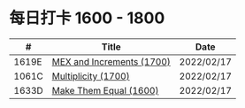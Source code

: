 # 每日打卡 1600 - 1800

|  #  | Title           |    Date  | 
|-----|---------------- | --------------- |
|  1619E  |[MEX and Increments (1700) ](https://github.com/JunBinLiang/Codeforce/blob/main/code/1619E.txt)   |2022/02/17|
|  1061C  |[Multiplicity (1700) ](https://github.com/JunBinLiang/Codeforce/blob/main/code/1061C.txt)   |2022/02/17|
|  1633D  |[Make Them Equal (1600) ](https://github.com/JunBinLiang/Codeforce/blob/main/code/1633D.txt)   |2022/02/17|
